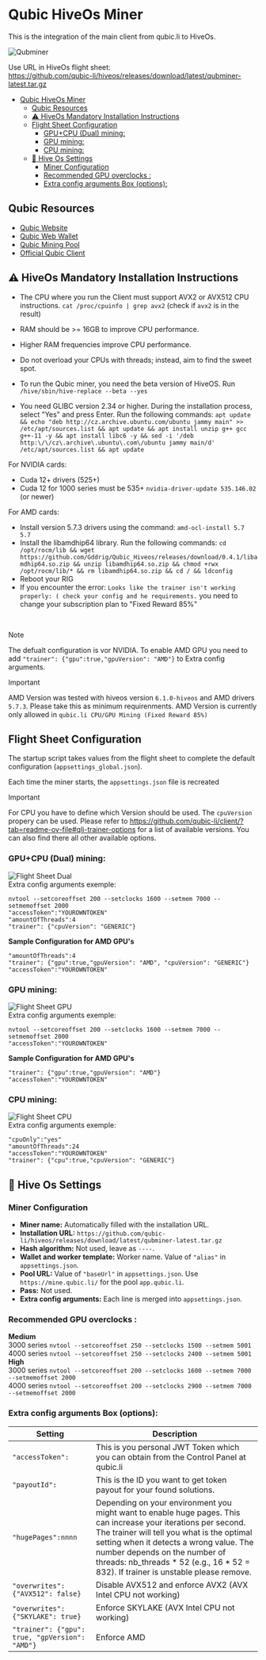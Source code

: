 # Qubic HiveOs Miner
This is the integration of the main client from qubic.li to HiveOs.

![Qubminer](/img/Header.png)

Use URL in HiveOs flight sheet:
<br>
https://github.com/qubic-li/hiveos/releases/download/latest/qubminer-latest.tar.gz

- [Qubic HiveOs Miner](#qubic-hiveos-miner)
  - [Qubic Resources](#qubic-resources)
  - [:warning: HiveOs Mandatory Installation Instructions](#warning-hiveos-mandatory-installation-instructions)
  - [Flight Sheet Configuration](#flight-sheet-configuration)
    - [GPU+CPU (Dual) mining:](#gpucpu-dual-mining)
    - [GPU mining:](#gpu-mining)
    - [CPU mining:](#cpu-mining)
  - [:wrench: Hive Os Settings](#wrench-hive-os-settings)
    - [Miner Configuration](#miner-configuration)
    - [Recommended GPU overclocks :](#recommended-gpu-overclocks-)
    - [Extra config arguments Box (options):](#extra-config-arguments-box-options)



## Qubic Resources

- [Qubic Website](https://web.qubic.li/)
- [Qubic Web Wallet](https://wallet.qubic.li/)
- [Qubic Mining Pool](https://app.qubic.li/public/)
- [Official Qubic Client](https://github.com/qubic-li/client?tab=readme-ov-file#download)

## :warning: HiveOs Mandatory Installation Instructions
- The CPU where you run the Client must support AVX2 or AVX512 CPU instructions.
`cat /proc/cpuinfo | grep avx2` (check if `avx2` is in the result)
- RAM should be >= 16GB to improve CPU performance.
- Higher RAM frequencies improve CPU performance.
- Do not overload your CPUs with threads; instead, aim to find the sweet spot.

- To run the Qubic miner, you need the beta version of HiveOS.
Run `/hive/sbin/hive-replace --beta --yes`
- You need GLIBC version 2.34 or higher. During the installation process, select "Yes" and press Enter.
Run the following commands: `apt update && echo "deb http://cz.archive.ubuntu.com/ubuntu jammy main" >> /etc/apt/sources.list && apt update && apt install unzip g++ gcc g++-11 -y && apt install libc6 -y && sed -i '/deb http:\/\/cz\.archive\.ubuntu\.com\/ubuntu jammy main/d' /etc/apt/sources.list && apt update`

For NVIDIA cards:
- Cuda 12+ drivers (525+) 
- Cuda 12 for 1000 series must be 535+
`nvidia-driver-update 535.146.02` (or newer)

For AMD cards:
- Install version 5.7.3 drivers using the command:
`amd-ocl-install 5.7 5.7`
- Install the libamdhip64 library. 
Run the following commands: `cd /opt/rocm/lib && wget https://github.com/Gddrig/Qubic_Hiveos/releases/download/0.4.1/libamdhip64.so.zip && unzip libamdhip64.so.zip && chmod +rwx /opt/rocm/lib/* && rm libamdhip64.so.zip && cd / && ldconfig`
- Reboot your RIG
- If you encounter the error: `Looks like the trainer isn't working properly: ( check your config and he requirements.`
you need to change your subscription plan to "Fixed Reward 85%"

<br>

> [!NOTE]
> The defualt configuration is vor NVIDIA. To enable AMD GPU you need to add `"trainer": {"gpu":true,"gpuVersion": "AMD"}` to Extra config arguments. 


> [!IMPORTANT]
> AMD Version was tested with hiveos version `6.1.0-hiveos` and AMD drivers `5.7.3`. Please take this as minimum requirenments.
> AMD Version is currently only allowed in `qubic.li CPU/GPU Mining (Fixed Reward 85%)`


## Flight Sheet Configuration
The startup script takes values from the flight sheet to complete the default configuration (`appsettings_global.json`).

Each time the miner starts, the `appsettings.json` file is recreated


> [!IMPORTANT]
> For CPU you have to define which Version should be used. The `cpuVersion` propery can be used. Please refer to https://github.com/qubic-li/client/?tab=readme-ov-file#qli-trainer-options for a list of available versions. You can also find there all other available options.

### GPU+CPU (Dual) mining:
![Flight Sheet Dual](/img/FlightSheetDual.png)
<br>
Extra config arguments exemple:
```
nvtool --setcoreoffset 200 --setclocks 1600 --setmem 7000 --setmemoffset 2000
"accessToken":"YOUROWNTOKEN"
"amountOfThreads":4
"trainer": {"cpuVersion": "GENERIC"}
```

**Sample Configuration for AMD GPU's**
```
"amountOfThreads":4
"trainer": {"gpu":true,"gpuVersion": "AMD", "cpuVersion": "GENERIC"}
"accessToken":"YOUROWNTOKEN"
```

### GPU mining:
![Flight Sheet GPU](/img/FlightSheetGPU.png)
<br>
Extra config arguments exemple:
```
nvtool --setcoreoffset 200 --setclocks 1600 --setmem 7000 --setmemoffset 2000
"accessToken":"YOUROWNTOKEN"
```

**Sample Configuration for AMD GPU's**
```
"trainer": {"gpu":true,"gpuVersion": "AMD"}
"accessToken":"YOUROWNTOKEN"
```

### CPU mining:
![Flight Sheet CPU](/img/FlightSheetCPU.png)
<br>
Extra config arguments exemple:
```
"cpuOnly":"yes"
"amountOfThreads":24
"accessToken":"YOUROWNTOKEN"
"trainer": {"cpu":true,"cpuVersion": "GENERIC"}
```

## :wrench: Hive Os Settings

### Miner Configuration

- **Miner name:** Automatically filled with the installation URL.
- **Installation URL:** `https://github.com/qubic-li/hiveos/releases/download/latest/qubminer-latest.tar.gz`
- **Hash algorithm:** Not used, leave as `----`.
- **Wallet and worker template:** Worker name. Value of `"alias"` in `appsettings.json`.
- **Pool URL:** Value of `"baseUrl"` in `appsettings.json`. Use `https://mine.qubic.li/` for the pool `app.qubic.li`.
- **Pass:** Not used.
- **Extra config arguments:** Each line is merged into `appsettings.json`.

### Recommended GPU overclocks :  
**Medium**  
3000 series ```nvtool --setcoreoffset 250 --setclocks 1500 --setmem 5001```  
4000 series ```nvtool --setcoreoffset 250 --setclocks 2400 --setmem 5001```  
**High**  
3000 series ```nvtool --setcoreoffset 200 --setclocks 1600 --setmem 7000 --setmemoffset 2000```  
4000 series ```nvtool --setcoreoffset 200 --setclocks 2900 --setmem 7000 --setmemoffset 2000```  


### Extra config arguments Box (options):

| Setting | Description                                                                                                                                                                                                                                  |
| ---- |----------------------------------------------------------------------------------------------------------------------------------------------------------------------------------------------------------------------------------------------|
| ```"accessToken":``` | This is you personal JWT Token which you can obtain from the Control Panel at qubic.li                                                                                                                                                       |
| ```"payoutId":``` | This is the ID you want to get token payout for your found solutions.                                                                                                                                                                        |
| ```"hugePages":nnnn``` | Depending on your environment you might want to enable huge pages. This can increase your iterations per second. The trainer will tell you what is the optimal setting when it detects a wrong value. The number depends on the number of threads: nb_threads * 52 (e.g., 16 * 52 = 832). If trainer is unstable please remove. |
|  ```"overwrites": {"AVX512": false}``` | Disable AVX512 and enforce AVX2 (AVX Intel CPU not working)                                                                                                                                                                                  |
| ```"overwrites": {"SKYLAKE": true}```  | Enforce SKYLAKE (AVX Intel CPU not working)                                                                                                                                                                                                  |
| ```"trainer": {"gpu": true, "gpVersion": "AMD"}```  | Enforce AMD                                                                                                                                                                                                  |
<br>
